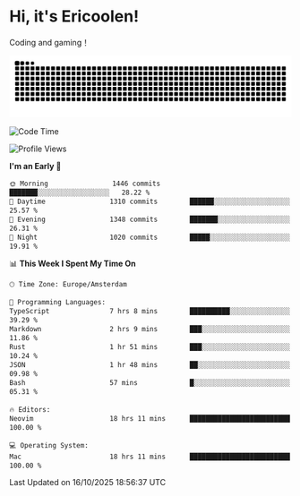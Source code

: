 # Hi, it's Ericoolen!
Coding and gaming！

<picture>
  <source media="(prefers-color-scheme: dark)" srcset="https://raw.githubusercontent.com/Eric-Song-Nop/Eric-Song-Nop/output/github-contribution-grid-snake-dark.svg">
  <source media="(prefers-color-scheme: light)" srcset="https://raw.githubusercontent.com/Eric-Song-Nop/Eric-Song-Nop/output/github-contribution-grid-snake.svg">
  <img alt="github contribution grid snake animation" src="https://raw.githubusercontent.com/Eric-Song-Nop/Eric-Song-Nop/output/github-contribution-grid-snake.svg">
</picture>

<!--START_SECTION:waka-->
![Code Time](http://img.shields.io/badge/Code%20Time-1%2C956%20hrs%206%20mins-blue)

![Profile Views](http://img.shields.io/badge/Profile%20Views-0-blue)

**I'm an Early 🐤** 

```text
🌞 Morning                1446 commits        ███████░░░░░░░░░░░░░░░░░░   28.22 % 
🌆 Daytime                1310 commits        ██████░░░░░░░░░░░░░░░░░░░   25.57 % 
🌃 Evening                1348 commits        ███████░░░░░░░░░░░░░░░░░░   26.31 % 
🌙 Night                  1020 commits        █████░░░░░░░░░░░░░░░░░░░░   19.91 % 
```


📊 **This Week I Spent My Time On** 

```text
🕑︎ Time Zone: Europe/Amsterdam

💬 Programming Languages: 
TypeScript               7 hrs 8 mins        ██████████░░░░░░░░░░░░░░░   39.29 % 
Markdown                 2 hrs 9 mins        ███░░░░░░░░░░░░░░░░░░░░░░   11.86 % 
Rust                     1 hr 51 mins        ███░░░░░░░░░░░░░░░░░░░░░░   10.24 % 
JSON                     1 hr 48 mins        ██░░░░░░░░░░░░░░░░░░░░░░░   09.98 % 
Bash                     57 mins             █░░░░░░░░░░░░░░░░░░░░░░░░   05.31 % 

🔥 Editors: 
Neovim                   18 hrs 11 mins      █████████████████████████   100.00 % 

💻 Operating System: 
Mac                      18 hrs 11 mins      █████████████████████████   100.00 % 
```


 Last Updated on 16/10/2025 18:56:37 UTC
<!--END_SECTION:waka-->
